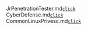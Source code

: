 JrPenetrationTester.md[`click`](JrPenetrationTester.md)\
CyberDefense.md[`click`](CyberDefense.md)\
CommonLinuxPrivesc.md[`click`](CommonLinuxPrivesc.md)

